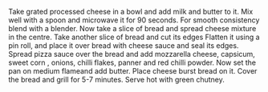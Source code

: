 Take grated processed cheese in a bowl and add milk and butter to it.
Mix well with a spoon and microwave it for 90 seconds. For smooth consistency blend with a blender.
Now take a slice of bread and spread cheese mixture in the centre. 
Take another slice of bread and cut its edges Flatten it using a pin roll, and place it over bread with cheese sauce and seal its edges.
Spread pizza sauce over the bread and add mozzarella cheese, capsicum, sweet corn , onions, chilli flakes, panner and red chilli powder.
Now set the pan on medium flameand add butter. Place cheese burst bread on it.
Cover the bread and grill for 5-7 minutes. Serve hot with green chutney.